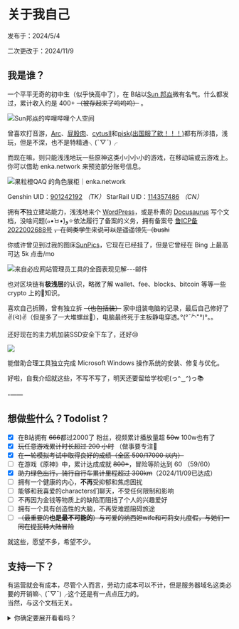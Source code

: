 # 关于我自己

发布于：2024/5/4

二次更改于：2024/11/9


## 我是谁？

一个平平无奇的初中生（似乎快高中了），在 B站以[Sun 邦焱](https://space.bilibili.com/599959906)微有名气。什么都发过，累计收入约是 400+ ~~（被存起来了呜呜呜）~~ 。

<!-- truncate -->

![Sun邦焱的哔哩哔哩个人空间](https://i.072333.xyz/file/ebcc795a1e2305db0c27a.jpg)


曾喜欢打音游，[Arc](https://arcaea.lowiro.com)、[屁股肉](https://www.taptap.cn/app/165287)、[cytusII](https://rayark.com/g/cytus2/)和[pjsk(出国服了欸！！！)](https://www.colorfulstage.com/)都有所涉猎，浅玩，但是不深，也不是特精通╮(¯▽¯)╭

而现在嘛，则只能浅浅地玩一些原神这类小小小小的游戏，在移动端或云游戏上。你可以借助 enka.network 来预览部分账号信息。

![果粒橙QAQ 的角色展柜｜enka.network](https://i.072333.xyz/file/cff18380f2160c718dd69.jpg)


Genshin UID：[901242192](https://enka.network/u/901242192/) *（TK）*
StarRail UID：[114357486](https://enka.network/hsr/114357486/) *（CN）*

拥有**不**独立建站能力，浅浅地来个 [WordPress](https://wordpress.org)，或是朴素的 [Docusaurus](https://docusaurus.io) 写个文档，没啥问题(๑•̀ㅂ•́)و✧依法履行了备案的义务，拥有备案号 [鲁ICP备2022002688号](https://beian.miit.gov.cn/) ~~，在同类学生来说可以是遥遥领先（bushi~~

你或许曾见到过我的图床[SunPics](pics.sunbangyan.cn)，它现在已经挂了，但是它曾经在 Bing 上最高可达 5k 点击/mo

![来自必应网站管理员工具的全面表现见解---邮件](https://i.072333.xyz/file/ba8330e276c0a96f05abf.jpg)



也对区块链有**极浅层**的认识，略微了解 wallet、fee、blocks、bitcoin 等等一些 crypto 上的🧀知识。

喜欢自己折腾，曾有独立拆 ~~（也包括装）~~ 家中组装电脑的记录，最后自己修好了✌️︎(ᐛ)✌️︎（但是多了一大堆螺丝🔩），电脑最终死于主板静电穿透｡°(°¯᷄◠¯᷅°)°｡。

还好现在的主力机加装SSD安全下车了，还好😢

![](https://i.072333.xyz/file/AgACAgEAAyEGAASMaMWHAAILB2cvWrJXKR3qS28B287BgdFXFHqFAAJQrTEb-rWARVZ3eEexExgEAQADAgADeAADNgQ.png)

能借助合理工具独立完成 Microsoft Windows 操作系统的安装、修复与优化。

好啦，自我介绍就这些，不写不写了，明天还要留给学校呢(っ^‿^)っ📚

-——

## 想做些什么？Todolist？

- [x] 在B站拥有 ~~666~~都过2000了 粉丝，视频累计播放量超 ~~50w~~ 100w也有了
- [x] ~~玩任意游戏累计时长超过 200 小时~~ （做事要专注🤣
- [x] ~~在一轮模拟考试中取得良好的成绩（全区 500/17000 以内）~~
- [ ] 在游戏《原神》中，累计达成成就 ~~800+~~，冒险等阶达到 60 （59/60）
- [x] ~~助力绿色出行，骑行自行车累计里程超过 300km~~（2024/11/09已达成）
- [ ] 拥有一个健康的内心，**不再**受抑郁和焦虑困扰
- [ ] 能够和我喜爱的characters们聊天，不受任何限制和影响
- [ ] 不再因为金钱等物质上的缺陷而阻挡了个人的兴趣爱好
- [ ] 拥有一个具有创造性的大脑，不再受难题阻碍旅途
- [ ] ~~（最重要的**也是最不可能的**）与可爱的纳西妲wife和可莉女儿度假，与她们一同在提瓦特大陆冒险~~

就这些，愿望不多，希望不少。

## 支持一下？

有运营就会有成本，尽管个人而言，劳动力成本可以不计，但是服务器域名这类必要的开销嘛╮(¯▽¯)╭这个还是有一点点压力的。  
当然，与这个文档无关。  
<details>

<summary>你确定要展开看看吗？</summary>



简单贴几张图，你可以选择你喜欢的方式赞助，不论大小多少。或者你也可以扫一个 RedPocket，然后找一家店顺手消费掉，或许双方都能有所收获呢？

![](https://i.072333.xyz/file/65d80e6bcf3e323413895.jpg)

Crypto 捐赠在此👇

支持 ETH、TRX、USDT-TRC20、USDT-ERC20 等等货币，ETH 链上地址与 Arbitrum 一样哦(´-ω-`)

![](https://i.072333.xyz/file/dbfddc1212560a6ef0c81.jpg)

<details>

<summary>需要退款？</summary>

退款没有有效期，带订单号发邮件到 sunbangyan@qq.com 即可，原账户退回。

支付宝赚钱红包不支持退款，也无法退款。

链上捐赠退款，经邮件双向确认后，需**扣除矿工费**退回，感谢理解。

-——

订单号如图所示，微信截图请**露出完整时间**！！！


![](https://i.072333.xyz/file/174bf3e8873e2c18d1b50.jpg)

</details>

</details>
